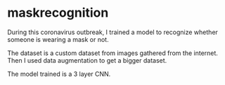 # maskrecognition

During this coronavirus outbreak, I trained a model to recognize whether someone is wearing a mask or not.

The dataset is a custom dataset from images gathered from the internet. Then I used data augmentation to get a bigger dataset. 

The model trained is a 3 layer CNN.
